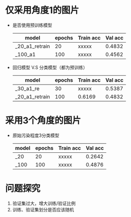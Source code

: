 # 仅采用角度1的图片

* 是否使用预训练模型
  
    | model          | epochs | Train acc | Val acc | 
    | ----           |  ----  | ----      |  ----   | 
    | _20_a1_retrain |  20    | xxxxx     | 0.4832  | 
    | _100_a1        |  100   | xxxxx     | 0.4562  | 

* 回归模型 V.S 分类模型（都为预训练）
  
    | model          | epochs | Train acc | Val acc | 
    | ----           |  ----  | ----      |  ----   | 
    | _30_a1_re      |  30    | xxxxx     | 0.5387  | 
    | _20_a1_retrain |  100   | 0.6169    | 0.4832  | 

# 采用3个角度的图片

* 原始污染程度3分类模型
  
    | model          | epochs | Train acc | Val acc | 
    | ----           |  ----  | ----      |  ----   | 
    | _20            |  20    | xxxxx     | 0.2642  | 
    | _100           |  100   | xxxxx     | 0.4876  | 

# 问题探究
1. 验证集过大，增大训练/验证比例
2. 训练、验证集划分是否应该随机
